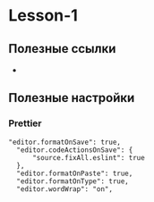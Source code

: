 # Lesson-1

## Полезные ссылки

-

## Полезные настройки

### Prettier
  ```
 "editor.formatOnSave": true,
    "editor.codeActionsOnSave": {
        "source.fixAll.eslint": true
    },
    "editor.formatOnPaste": true,
    "editor.formatOnType": true,
    "editor.wordWrap": "on",
  ```

